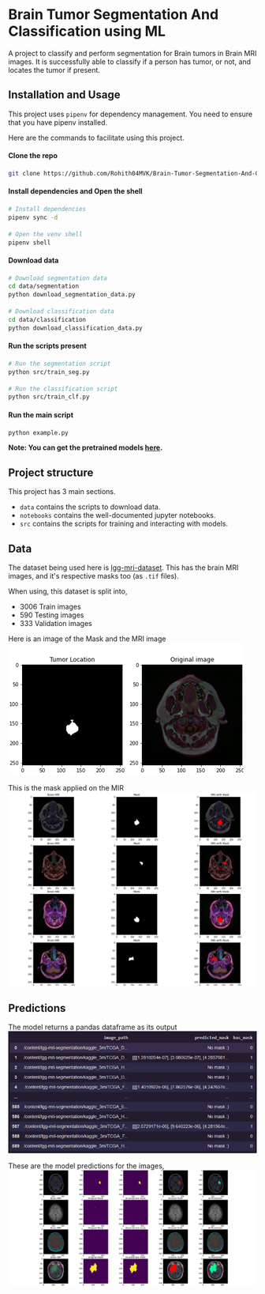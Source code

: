 # Brain Tumor Segmentation And Classification using ML

A project to classify and perform segmentation for Brain tumors in Brain MRI images.
It is successfully able to classify if a person has tumor, or not, and locates the tumor
if present.

## Installation and Usage

This project uses `pipenv` for dependency management. You need to ensure that you have pipenv installed.

Here are the commands to facilitate using this project.

#### Clone the repo

```sh
git clone https://github.com/Rohith04MVK/Brain-Tumor-Segmentation-And-Classification
```

#### Install dependencies and Open the shell

```sh
# Install dependencies
pipenv sync -d

# Open the venv shell
pipenv shell
```

#### Download data

```sh
# Download segmentation data
cd data/segmentation
python download_segmentation_data.py

# Download classification data
cd data/classification
python download_classification_data.py
```

#### Run the scripts present

```sh
# Run the segmentation script
python src/train_seg.py

# Run the classification script
python src/train_clf.py
```

#### Run the main script

```sh
python example.py
```

**Note: You can get the pretrained models [here](https://drive.google.com/drive/folders/17c9VjWuyVrShYdFt4E5lC0bUZWFTBgzi?usp=sharing).**

## Project structure

This project has 3 main sections.

- `data` contains the scripts to download data.
- `notebooks` contains the well-documented jupyter notebooks.
- `src` contains the scripts for training and interacting with models.

## Data

The dataset being used here is [lgg-mri-dataset](https://www.kaggle.com/mateuszbuda/lgg-mri-segmentation).
This has the brain MRI images, and it's respective masks too (as `.tif` files).

When using, this dataset is split into,
- 3006 Train images
- 590 Testing images
- 333 Validation images

Here is an image of the Mask and the MRI image
![tumor and brain](images/brain_and_tumor.png)

This is the mask applied on the MIR
![mask on mri](images/tumor_on_brain.png)

## Predictions

The model returns a pandas dataframe as its output
![predictions](images/predictions.PNG)

These are the model predictions for the images,
![The predictions on the image](images/AI_classified_tumors.png)
